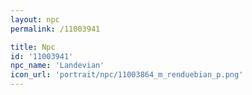 ```yaml
---
layout: npc
permalink: /11003941

title: Npc
id: '11003941'
npc_name: 'Landevian'
icon_url: 'portrait/npc/11003864_m_renduebian_p.png'
---
```

